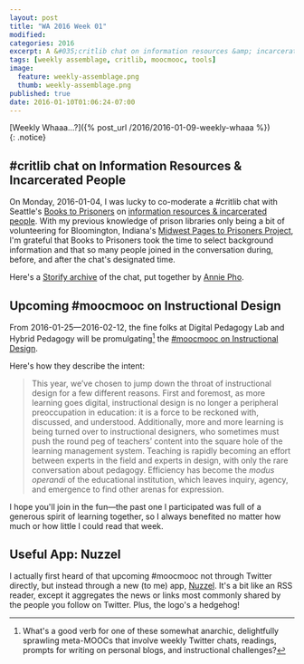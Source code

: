 ```yaml
---
layout: post
title: "WA 2016 Week 01"
modified:
categories: 2016
excerpt: A &#035;critlib chat on information resources &amp; incarcerated people; an upcoming &#035;moocmooc on Instructional Design; Nuzzel the app.  
tags: [weekly assemblage, critlib, moocmooc, tools]
image:
  feature: weekly-assemblage.png
  thumb: weekly-assemblage.png
published: true
date: 2016-01-10T01:06:24-07:00
---
```

[Weekly Whaaa…?]({% post_url /2016/2016-01-09-weekly-whaaa %})  
{: .notice}  

## #critlib chat on Information Resources &amp; Incarcerated People   

On Monday, 2016-01-04, I was lucky to co-moderate a #critlib chat with Seattle's [Books to Prisoners](http://www.bookstoprisoners.net/) on [information resources &amp; incarcerated people](http://critlib.org/information-resources-and-incarcerated-people/). With my previous knowledge of prison libraries only being a bit of volunteering for Bloomington, Indiana's [Midwest Pages to Prisoners Project](http://pagestoprisoners.org/), I'm grateful that Books to Prisoners took the time to select background information and that so many people joined in the conversation during, before, and after the chat's designated time.   

Here's a [Storify archive](https://storify.com/catladylib/critlib-information-resources-and-incarcerated-peo) of the chat, put together by [Annie Pho](https://catladylibrarian.wordpress.com/).   

## Upcoming #moocmooc on Instructional Design  

From 2016-01-25—2016-02-12, the fine folks at Digital Pedagogy Lab and Hybrid Pedagogy will be promulgating[^prom] the [&#035;moocmooc on Instructional Design](http://www.digitalpedagogylab.com/mooc-mooc-instructional-design/).  

Here's how they describe the intent:  

> This year, we’ve chosen to jump down the throat of instructional design for a few different reasons. First and foremost, as more learning goes digital, instructional design is no longer a peripheral preoccupation in education: it is a force to be reckoned with, discussed, and understood. Additionally, more and more learning is being turned over to instructional designers, who sometimes must push the round peg of teachers’ content into the square hole of the learning management system. Teaching is rapidly becoming an effort between experts in the field and experts in design, with only the rare conversation about pedagogy. Efficiency has become the _modus operandi_ of the educational institution, which leaves inquiry, agency, and emergence to find other arenas for expression.  

[^prom]: What's a good verb for one of these somewhat anarchic, delightfully sprawling meta-MOOCs that involve weekly Twitter chats, readings, prompts for writing on personal blogs, and instructional challenges?      

I hope you'll join in the fun—the past one I participated was full of a generous spirit of learning together, so I always benefited no matter how much or how little I could read that week.   

## Useful App: Nuzzel  

I actually first heard of that upcoming #moocmooc not through Twitter directly, but instead through a new (to me) app, [Nuzzel](http://nuzzel.com/about). It's a bit like an RSS reader, except it aggregates the news or links most commonly shared by the people you follow on Twitter. Plus, the logo's a hedgehog!  